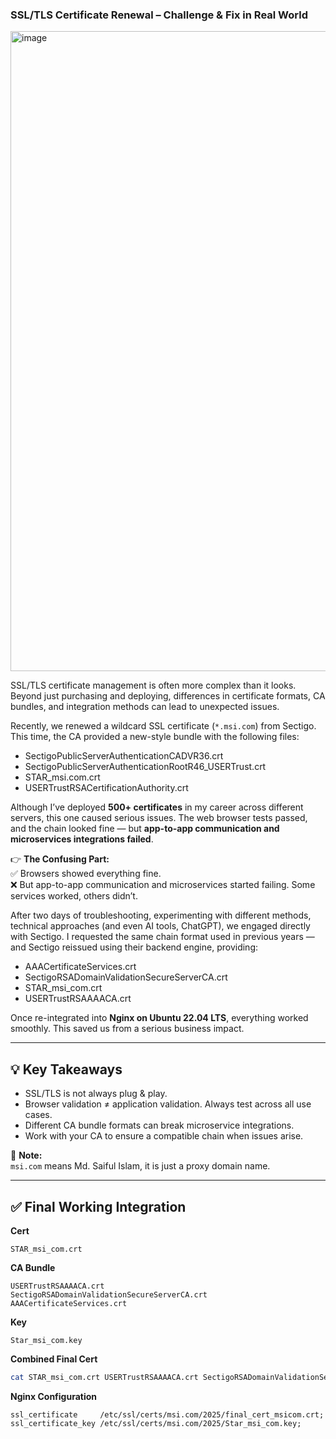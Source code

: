 ### SSL/TLS Certificate Renewal – Challenge & Fix in Real World
<img width="1536" height="1024" alt="image" src="https://github.com/user-attachments/assets/076fc674-db09-4da7-9e43-fb8b1427b0c1" />

SSL/TLS certificate management is often more complex than it looks. Beyond just purchasing and deploying, differences in certificate formats, CA bundles, and integration methods can lead to unexpected issues.

Recently, we renewed a wildcard SSL certificate (`*.msi.com`) from Sectigo. This time, the CA provided a new-style bundle with the following files:

- SectigoPublicServerAuthenticationCADVR36.crt
- SectigoPublicServerAuthenticationRootR46_USERTrust.crt
- STAR_msi.com.crt
- USERTrustRSACertificationAuthority.crt

Although I’ve deployed **500+ certificates** in my career across different servers, this one caused serious issues. The web browser tests passed, and the chain looked fine — but **app-to-app communication and microservices integrations failed**.

👉 **The Confusing Part:**  
✅ Browsers showed everything fine.  
❌ But app-to-app communication and microservices started failing. Some services worked, others didn’t.

After two days of troubleshooting, experimenting with different methods, technical approaches (and even AI tools, ChatGPT), we engaged directly with Sectigo. I requested the same chain format used in previous years — and Sectigo reissued using their backend engine, providing:  

- AAACertificateServices.crt
- SectigoRSADomainValidationSecureServerCA.crt
- STAR_msi_com.crt
- USERTrustRSAAAACA.crt

Once re-integrated into **Nginx on Ubuntu 22.04 LTS**, everything worked smoothly. This saved us from a serious business impact.

---

## 💡 Key Takeaways

- SSL/TLS is not always plug & play.  
- Browser validation ≠ application validation. Always test across all use cases.  
- Different CA bundle formats can break microservice integrations.  
- Work with your CA to ensure a compatible chain when issues arise.  

🔐 **Note:**  
`msi.com` means Md. Saiful Islam, it is just a proxy domain name.

---

## ✅ Final Working Integration

**Cert**  
```
STAR_msi_com.crt
```

**CA Bundle**  
```
USERTrustRSAAAACA.crt
SectigoRSADomainValidationSecureServerCA.crt
AAACertificateServices.crt
```

**Key**  
```
Star_msi_com.key
```

**Combined Final Cert**  
```bash
cat STAR_msi_com.crt USERTrustRSAAAACA.crt SectigoRSADomainValidationSecureServerCA.crt AAACertificateServices.crt > final_cert_msicom.crt
```

**Nginx Configuration**  
```nginx
ssl_certificate     /etc/ssl/certs/msi.com/2025/final_cert_msicom.crt;
ssl_certificate_key /etc/ssl/certs/msi.com/2025/Star_msi_com.key;
```
